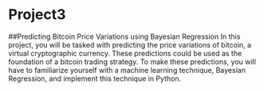 # Project3
##Predicting Bitcoin Price Variations using Bayesian Regression
In this project, you will be tasked with predicting the price variations of bitcoin, a virtual cryptographic currency. These predictions could be used as the foundation of a bitcoin trading strategy. To make these predictions, you will have to familiarize yourself with a machine learning technique, Bayesian Regression, and implement this technique in Python.

